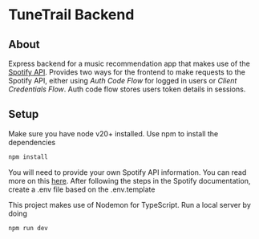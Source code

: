 # TuneTrail Backend

## About
Express backend for a music recommendation app that makes use of the <a href="https://developer.spotify.com/documentation/web-api" target="_blank">Spotify API</a>. Provides two ways for the frontend to make requests to the Spotify API, either using *Auth Code Flow* for logged in users or *Client Credentials Flow*. Auth code flow stores users token details in sessions.

## Setup

Make sure you have node v20+ installed. Use npm to install the dependencies
```bash
npm install
```

You will need to provide your own Spotify API information. You can read more on this <a href="https://developer.spotify.com/documentation/web-api/tutorials/getting-started" target="_blank">here</a>. After following the steps in the Spotify documentation, create a .env file based on the .env.template

This project makes use of Nodemon for TypeScript. Run a local server by doing
```bash
npm run dev
```